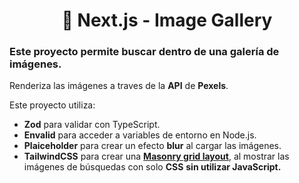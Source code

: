<div align="center">
  
#  🔺 Next.js - Image Gallery

</div>

### Este proyecto permite buscar dentro de una galería de imágenes.

Renderiza las imágenes a traves de la **API** de **Pexels**.

Este proyecto utiliza:

- **Zod** para validar con TypeScript.
- **Envalid** para acceder a variables de entorno en Node.js.
- **Plaiceholder** para crear un efecto **blur** al cargar las imágenes.
- **TailwindCSS** para crear una [**Masonry grid layout**](https://developer.mozilla.org/en-US/docs/Web/CSS/CSS_grid_layout/Masonry_layout), al mostrar las imágenes de búsquedas con solo **CSS** **sin utilizar JavaScript.**
